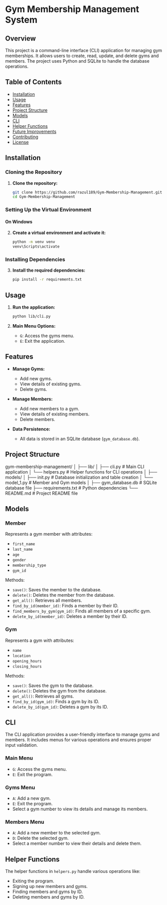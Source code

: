 # Gym Membership Management System

## Overview

This project is a command-line interface (CLI) application for managing gym memberships. It allows users to create, read, update, and delete gyms and members. The project uses Python and SQLite to handle the database operations.

## Table of Contents

- [Installation](#installation)
- [Usage](#usage)
- [Features](#features)
- [Project Structure](#project-structure)
- [Models](#models)
- [CLI](#cli)
- [Helper Functions](#helper-functions)
- [Future Improvements](#future-improvements)
- [Contributing](#contributing)
- [License](#license)

## Installation

### Cloning the Repository

1. **Clone the repository:**
    ```bash
    git clone https://github.com/razul189/Gym-Membership-Management.git
    cd Gym-Membership-Management
    ```

### Setting Up the Virtual Environment

#### On Windows

2. **Create a virtual environment and activate it:**
    ```bash
    python -m venv venv
    venv\Scripts\activate

### Installing Dependencies

3. **Install the required dependencies:**
    ```bash
    pip install -r requirements.txt
    ```

## Usage

1. **Run the application:**
    ```bash
    python lib/cli.py
    ```

2. **Main Menu Options:**
    - `G`: Access the gyms menu.
    - `E`: Exit the application.

## Features

- **Manage Gyms:**
  - Add new gyms.
  - View details of existing gyms.
  - Delete gyms.

- **Manage Members:**
  - Add new members to a gym.
  - View details of existing members.
  - Delete members.

- **Data Persistence:**
  - All data is stored in an SQLite database (`gym_database.db`).

## Project Structure

gym-membership-management/
│
├── lib/
│ ├── cli.py # Main CLI application
│ └── helpers.py # Helper functions for CLI operations
│
├── models/
│ ├── init.py # Database initialization and table creation
│ └── model_1.py # Member and Gym models
│
├── gym_database.db # SQLite database file
├── requirements.txt # Python dependencies
└── README.md # Project README file

## Models

### Member

Represents a gym member with attributes:
- `first_name`
- `last_name`
- `age`
- `gender`
- `membership_type`
- `gym_id`

Methods:
- `save()`: Saves the member to the database.
- `delete()`: Deletes the member from the database.
- `get_all()`: Retrieves all members.
- `find_by_id(member_id)`: Finds a member by their ID.
- `find_members_by_gym(gym_id)`: Finds all members of a specific gym.
- `delete_by_id(member_id)`: Deletes a member by their ID.

### Gym

Represents a gym with attributes:
- `name`
- `location`
- `opening_hours`
- `closing_hours`

Methods:
- `save()`: Saves the gym to the database.
- `delete()`: Deletes the gym from the database.
- `get_all()`: Retrieves all gyms.
- `find_by_id(gym_id)`: Finds a gym by its ID.
- `delete_by_id(gym_id)`: Deletes a gym by its ID.

## CLI

The CLI application provides a user-friendly interface to manage gyms and members. It includes menus for various operations and ensures proper input validation.

### Main Menu

- `G`: Access the gyms menu.
- `E`: Exit the program.

### Gyms Menu

- `A`: Add a new gym.
- `E`: Exit the program.
- Select a gym number to view its details and manage its members.

### Members Menu

- `A`: Add a new member to the selected gym.
- `D`: Delete the selected gym.
- Select a member number to view their details and delete them.

## Helper Functions

The helper functions in `helpers.py` handle various operations like:
- Exiting the program.
- Signing up new members and gyms.
- Finding members and gyms by ID.
- Deleting members and gyms by ID.


